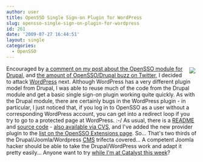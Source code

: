 ```yaml
---
author: user
title: OpenSSO Single Sign-on Plugin for WordPress
slug: opensso-single-sign-on-plugin-for-wordpress
id: 261
date: '2009-07-27 16:44:51'
layout: single
categories:
  - OpenSSO
---
```


<span style="margin: 5px; float: right;">[![](http://blog.superpat.com/wp-content/uploads/2009/09/OpenSSOWordPress.png)](https://opensso.dev.java.net/public/extensions/#authnproviders)</span> Encouraged by [a comment on my post about the OpenSSO module for Drupal](http://blog.superpat.com/2009/07/25/opensso-single-sign-on-module-for-drupal/comment-page-1/#comment-28), and [ the amount of OpenSSO/Drupal buzz on Twitter](http://search.twitter.com/search?q=opensso+drupal), I decided to attack [WordPress](http://wordpress.org/) next. Although WordPress has a very different plugin model from Drupal, I was able to reuse much of the code from the Drupal module and get a basic single sign-on plugin working quite quickly. As with the Drupal module, there are certainly bugs in the WordPress plugin - in particular, I just noticed that, if you log in to OpenSSO as a user without a corresponding WordPress account, you can get into a redirect loop if you try to go to a protected page at WordPress. :-/ As usual, there is a [README](https://opensso.dev.java.net/source/browse/opensso/extensions/wordpressplugin/README.txt?view=markup) and [source code](https://opensso.dev.java.net/source/browse/opensso/extensions/wordpressplugin/opensso.php?view=markup) - [also available via CVS](https://opensso.dev.java.net/public/about/faqcenter/faqgetstart.html#checkout), and I've added the new provider plugin to the [list on the OpenSSO Extensions page](https://opensso.dev.java.net/public/extensions/#authnproviders). So... That's two thirds of the Drupal/Joomla/Wordpress [CMS](http://en.wikipedia.org/wiki/Content_Management_System) trifecta covered... A competent Joomla hacker should be able to take the Drupal/WordPress work and adapt it pretty easily... Anyone want to try [while I'm at Catalyst this week](http://blog.superpat.com/2009/07/14/coming-up-burton-catalyst-conference-2009-and-don-bowen-in-san-diego/)?